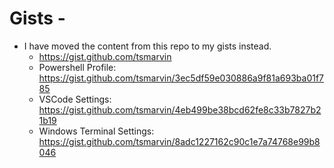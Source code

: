 # Gists -
- I have moved the content from this repo to my gists instead.
	- https://gist.github.com/tsmarvin
	- Powershell Profile: https://gist.github.com/tsmarvin/3ec5df59e030886a9f81a693ba01f785
	- VSCode Settings: https://gist.github.com/tsmarvin/4eb499be38bcd62fe8c33b7827b21b19
	- Windows Terminal Settings: https://gist.github.com/tsmarvin/8adc1227162c90c1e7a74768e99b8046
